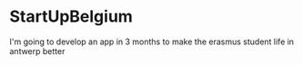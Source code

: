 # StartUpBelgium
I'm going to develop an app in 3 months to make the erasmus student life in antwerp better
